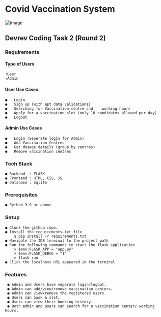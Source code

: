 # Covid Vaccination System
![image](https://github.com/gshrivathsan/covidvaccinationbooking/assets/82453782/f0f3b71e-d8f2-43e7-a3af-7145dc56bcd4)


## Devrev Coding Task 2 (Round 2)

### Requirements

#### Type of Users
    
    •User
    •Admin

#### User Use Cases

    ●	Login
    ●	Sign up (with apt data validations)
    ●	Searching for Vaccination centre and    working hours
    ●	Apply for a vaccination slot (only 10 candidates allowed per day)
    ●	Logout

#### Admin Use Cases

    ●	Login (Seperate login for Admin)
    ●	Add Vaccination Centres
    ●	Get dosage details (group by centres)
    ●	Remove vaccination centres

### Tech Stack
    ● Backend  : FLASK
    ● Frontend : HTML, CSS, JS
    ● Database : Sqlite


### Prerequisites

    ● Python 3.9 or above

### Setup


    ● Clone the github repo.
    ● Install the requirements.txt file
        $ pip install -r requirements.txt
    ● Navigate the IDE terminal to the project path
    ● Run the following commands to start the flask application
        > $env:FLASK_APP = "app.py"
        > $env:FLASK_DEBUG = "1"
        > flask run 
    ● Click the localhost URL appeared in the terminal.


### Features

     ● Admin and Users have separate login/logout.
     ● Admin can add/view/remove vaccination centers.
     ● Admin can view/remove the registered users.
     ● Users can book a slot.
     ● Users can view their booking history.
     ● Both admin and users can search for a vaccination center/ working hours.

